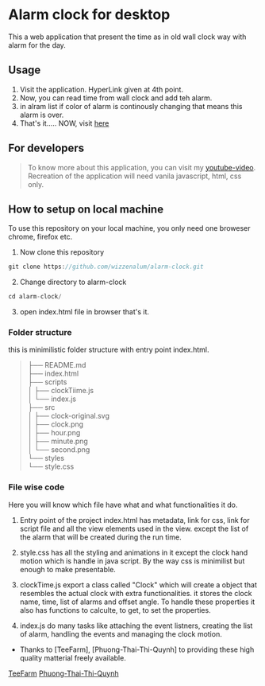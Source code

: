 # Alarm clock for desktop
This a web application that present the time as in old wall clock way with alarm for the day.
## Usage
1. Visit the application. HyperLink given at 4th point.
2. Now, you can read time from wall clock  and add teh alarm.
3. in alram list if color of alarm is continously changing that means this alarm is over.
4. That's it..... NOW, visit [here](https://wizzenalum.github.io/alarm-clock/) 


## For developers
> To know more about this application, you can visit my [youtube-video](https://youtu.be/q5iO9lLytVQ). \
> Recreation of the application will need vanila javascript, html, css only.

## How to setup on local machine
To use this repository on your local machine, you only need one broweser chrome, firefox etc. 

1. Now clone this repository
```go
git clone https://github.com/wizzenalum/alarm-clock.git
```
2. Change directory to alarm-clock
```go
cd alarm-clock/
```
3. open index.html file in browser that's it.


### Folder structure
this is minimilistic folder structure with entry point index.html.
>├── README.md  \
>├── index.html \
>├── scripts    \
>│   ├── clockTiime.js  \
>│   └── index.js   \
>├── src    \
>│   ├── clock-original.svg \
>│   ├── clock.png  \
>│   ├── hour.png   \
>│   ├── minute.png \
>│   └── second.png \
>└── styles \
>    └── style.css 

### File wise code
Here you will know which file have what and what functionalities it do.

1. Entry point of the project index.html has metadata, link for css, link for script file and all the view elements used in the view. except the list of the alarm that will be created during the run time.
2. style.css has all the styling and animations in it except the clock hand motion which is handle in java script. By the way css is minimilist but enough to make presentable.
3. clockTime.js export a class called "Clock" which will create a object that resembles the actual clock with extra functionalities. it stores the clock name, time, list of alarms and offset angle. To handle these properties it also has functions to calculte, to get, to set the properties.

4. index.js do many tasks like attaching the event listners, creating the list of alarm, handling the events and managing the clock motion.



- Thanks to [TeeFarm], [Phuong-Thai-Thi-Quynh] to providing these high quality matterial freely available.


[TeeFarm](https://pixabay.com/users/teefarm-199315/?utm_source=link-attribution&amp;utm_medium=referral&amp;utm_campaign=image&amp;utm_content=1605224)
[Phuong-Thai-Thi-Quynh](https://pixabay.com/users/phuonglucky-20908332/?utm_source=link-attribution&amp;utm_medium=referral&amp;utm_campaign=image&amp;utm_content=6556959)

